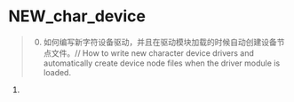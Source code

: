 <!--
 * @Date: 2024-11-12
 * @LastEditors: GoKo-Son626
 * @LastEditTime: 2024-11-12
 * @FilePath: /1-STM32MP157/03-NEW_char_device.md
 * @Description: 
-->
# NEW_char_device

> 0. 如何编写新字符设备驱动，并且在驱动模块加载的时候自动创建设备节点文件。// How to write new character device drivers and automatically create device node files when the driver module is loaded.

1. 
